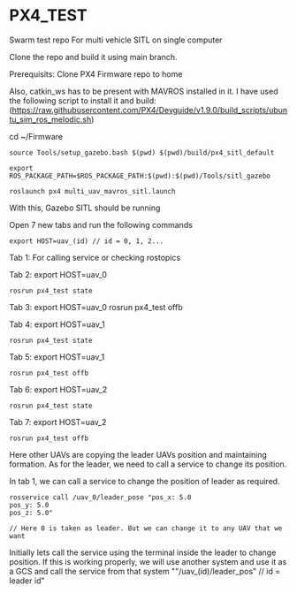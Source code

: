 # PX4_TEST
Swarm test repo
For multi vehicle SITL on single computer

Clone the repo and build it using main branch.

Prerequisits: Clone PX4 Firmware repo to home

Also, catkin_ws has to be present with MAVROS installed in it.
I have used the following script to install it and build: (https://raw.githubusercontent.com/PX4/Devguide/v1.9.0/build_scripts/ubuntu_sim_ros_melodic.sh)


cd ~/Firmware

    source Tools/setup_gazebo.bash $(pwd) $(pwd)/build/px4_sitl_default

    export ROS_PACKAGE_PATH=$ROS_PACKAGE_PATH:$(pwd):$(pwd)/Tools/sitl_gazebo

    roslaunch px4 multi_uav_mavros_sitl.launch

With this, Gazebo SITL should be running

Open 7 new tabs and run the following commands

    export HOST=uav_(id) // id = 0, 1, 2...

Tab 1: For calling service or checking rostopics

Tab 2:
    export HOST=uav_0

    rosrun px4_test state
Tab 3:
    export HOST=uav_0
    rosrun px4_test offb

Tab 4:
    export HOST=uav_1

    rosrun px4_test state
Tab 5:
    export HOST=uav_1

    rosrun px4_test offb

Tab 6:
    export HOST=uav_2

    rosrun px4_test state
Tab 7:
    export HOST=uav_2
    
    rosrun px4_test offb

Here other UAVs are copying the leader UAVs position and maintaining formation. As for the leader, we need to call a service to change its position.

In tab 1, we can call a service to change the position of leader as required.

    rosservice call /uav_0/leader_pose "pos_x: 5.0
    pos_y: 5.0
    pos_z: 5.0" 

    // Here 0 is taken as leader. But we can change it to any UAV that we want

Initially lets call the service using the terminal inside the leader to change position.
If this is working properly, we will use another system and use it as a GCS and call the service from that system
    ""/uav_(id)/leader_pos" // id = leader id"